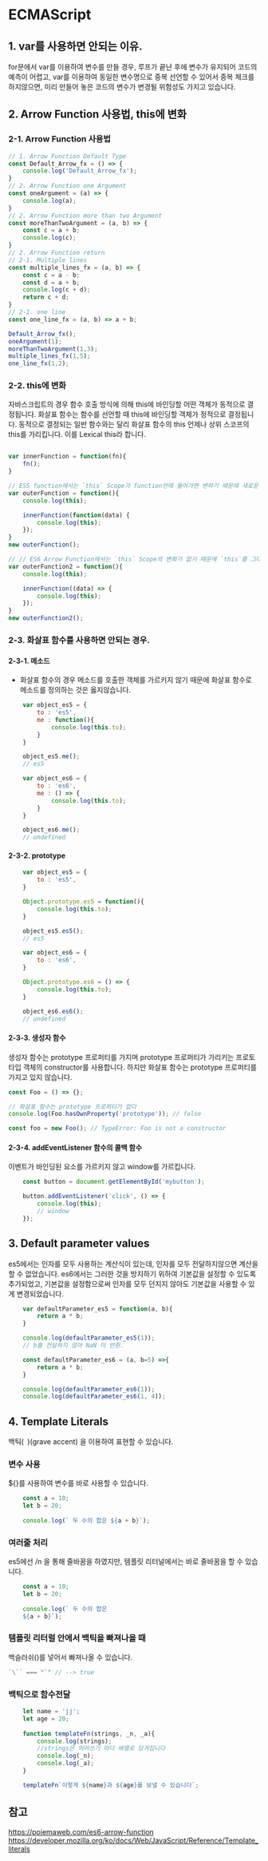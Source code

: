 # ECMAScript
## 1. var를 사용하면 안되는 이유.
for문에서 var를 이용하여 변수를 만들 경우,
루프가 끝난 후에 변수가 유지되어 코드의 예측이 어렵고,
var를 이용하여 동일한 변수명으로 중복 선언할 수 있어서 중복 체크를 하지않으면,
미리 만들어 놓은 코드의 변수가 변경될 위험성도 가지고 있습니다.

## 2. Arrow Function 사용법, this에 변화

### 2-1. Arrow Function 사용법
```js
// 1. Arrow Function Default Type
const Default_Arrow_fx = () => {
    console.log('Default_Arrow_fx');
}
// 2. Arrow Function one Argument
const oneArgument = (a) => {
    console.log(a);
}
// 2. Arrow Function more than two Argument
const moreThanTwoArgument = (a, b) => {
    const c = a + b;
    console.log(c);
}
// 2. Arrow Function return
// 2-1. Multiple lines
const multiple_lines_fx = (a, b) => {
    const c = a - b;
    const d = a + b;
    console.log(c + d);
    return c + d;
}
// 2-1. one line
const one_line_fx = (a, b) => a + b;

Default_Arrow_fx();
oneArgument(1);
moreThanTwoArgument(1,3);
multiple_lines_fx(1,5);
one_line_fx(1,2);
```

### 2-2. this에 변화

자바스크립트의 경우 함수 호출 방식에 의해 this에 바인딩할 어떤 객체가 동적으로 결정됩니다. 
화살표 함수는 함수를 선언할 때 this에 바인딩할 객체가 정적으로 결정됩니다.
동적으로 결정되는 일반 함수와는 달리 화살표 함수의 this 언제나 상위 스코프의 this를 가리킵니다.
이를 Lexical this라 합니다.

```js

var innerFunction = function(fn){
    fn();
}

// ES5 function에서는 `this` Scope가 function안에 들어가면 변하기 때문에 새로운 변수를 만들어 씁니다.
var outerFunction = function(){
    console.log(this);

    innerFunction(function(data) {
        console.log(this);
    });
}
new outerFunction();

// // ES6 Arrow Function에서는 `this` Scope의 변화가 없기 때문에 `this`를 그대로 사용하면 됩니다.
var outerFunction2 = function(){
    console.log(this);

    innerFunction((data) => {
        console.log(this);
    });
}
new outerFunction2();

```

### 2-3. 화살표 함수를 사용하면 안되는 경우.
#### 2-3-1. 메소드
* 화살표 함수의 경우 메소드를 호출한 객체를 가르키지 않기 때문에 화살표 함수로 메소드를 정의하는 것은 옳지않습니다.
```js
    var object_es5 = {
        to : 'es5',
        me : function(){
            console.log(this.to);
        }
    }

    object_es5.me();
    // es5

    var object_es6 = {
        to : 'es6',
        me : () => {
            console.log(this.to);
        }
    }

    object_es6.me();
    // undefined
```

#### 2-3-2. prototype
```js
    var object_es5 = {
        to : 'es5',
    }

    Object.prototype.es5 = function(){
        console.log(this.to);
    }

    object_es5.es5();
    // es5

    var object_es6 = {
        to : 'es6',
    }

    Object.prototype.es6 = () => {
        console.log(this.to);
    }

    object_es6.es6();
    // undefined
```

#### 2-3-3. 생성자 함수
생성자 함수는 prototype 프로퍼티를 가지며 prototype 프로퍼티가 가리키는 프로토타입 객체의 constructor를 사용합니다.
하지만 화살표 함수는 prototype 프로퍼티를 가지고 있지 않습니다.
```js
const Foo = () => {};

// 화살표 함수는 prototype 프로퍼티가 없다
console.log(Foo.hasOwnProperty('prototype')); // false

const foo = new Foo(); // TypeError: Foo is not a constructor
```

#### 2-3-4. addEventListener 함수의 콜백 함수
이벤트가 바인딩된 요소를 가르키지 않고 window를 가르킵니다.
```js
    const button = document.getElementById('mybutton');

    button.addEventListener('click', () => {
        console.log(this);
        // window
    });
```

## 3. Default parameter values
es5에서는 인자를 모두 사용하는 계산식이 있는데, 인자를 모두 전달하지않으면 계산을 할 수 없었습니다.
es6에서는 그러한 것을 방지하기 위하여 기본값을 설정할 수 있도록 추가되었고,
기본값을 설정함으로써 인자를 모두 던지지 않아도 기본값을 사용할 수 있게 변경되었습니다.

```js
    var defaultParameter_es5 = function(a, b){
        return a * b;
    }

    console.log(defaultParameter_es5(1));
    // b를 전달하지 않아 NaN 이 반환.

    const defaultParameter_es6 = (a, b=5) =>{
        return a * b;
    }

    console.log(defaultParameter_es6(1));
    console.log(defaultParameter_es6(1, 4));
```

## 4. Template Literals
백틱(` `)(grave accent) 을 이용하여 표현할 수 있습니다.

### 변수 사용
${}를 사용하여 변수를 바로 사용할 수 있습니다.
```js
    const a = 10;
    let b = 20;
    
    console.log(` 두 수의 합은 ${a + b}`);
```

### 여러줄 처리
es5에선 /n 을 통해 줄바꿈을 하였지만, 템플릿 리터널에서는 바로 줄바꿈을 할 수 있습니다.
```js
    const a = 10;
    let b = 20;
    
    console.log(` 두 수의 합은
    ${a + b}`);
```

### 템플릿 리터럴 안에서 백틱을 빠져나올 때
백슬러쉬(\)를 넣어서 빠져나올 수 있습니다.

```js
`\`` === "`" // --> true
```

### 백틱으로 함수전달

```js
    let name = 'jj';
    let age = 20;
    
    function templateFn(strings, _n, _a){
        console.log(strings);
        //strings은 띄어쓰기 마다 배열로 담겨집니다
        console.log(_n);
        console.log(_a);
    }

    templateFn`이렇게 ${name}과 ${age}를 보낼 수 있습니다`;
```

## 참고
<a href="https://poiemaweb.com/es6-arrow-function">https://poiemaweb.com/es6-arrow-function</a>
<a href="https://developer.mozilla.org/ko/docs/Web/JavaScript/Reference/Template_literals">https://developer.mozilla.org/ko/docs/Web/JavaScript/Reference/Template_literals</a>